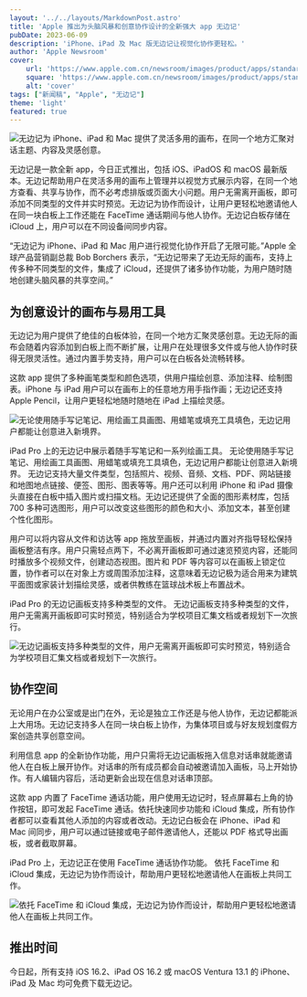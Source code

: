 ```yaml
---
layout: '../../layouts/MarkdownPost.astro'
title: 'Apple 推出为头脑风暴和创意协作设计的全新强大 app 无边记'
pubDate: 2023-06-09
description: 'iPhone、iPad 及 Mac 版无边记让视觉化协作更轻松。'
author: 'Apple Newsroom'
cover:
    url: 'https://www.apple.com.cn/newsroom/images/product/apps/standard/Apple-Freeform-hero_big.jpg.large_2x.jpg'
    square: 'https://www.apple.com.cn/newsroom/images/product/apps/standard/Apple-Freeform-hero_big.jpg.large_2x.jpg'
    alt: 'cover'
tags: ["新闻稿", "Apple", "无边记"] 
theme: 'light'
featured: true
---
```




![无边记为 iPhone、iPad 和 Mac 提供了灵活多用的画布，在同一个地方汇聚对话主题、内容及灵感创意。](https://www.apple.com.cn/newsroom/images/product/apps/standard/Apple-Freeform-hero_big.jpg.large_2x.jpg)

无边记是一款全新 app，今日正式推出，包括 iOS、iPadOS 和 macOS 最新版本。无边记帮助用户在灵活多用的画布上管理并以视觉方式展示内容，在同一个地方查看、共享与协作，而不必考虑排版或页面大小问题。用户无需离开画板，即可添加不同类型的文件并实时预览。无边记为协作而设计，让用户更轻松地邀请他人在同一块白板上工作还能在 FaceTime 通话期间与他人协作。无边记白板存储在 iCloud 上，用户可以在不同设备间同步内容。

“无边记为 iPhone、iPad 和 Mac 用户进行视觉化协作开启了无限可能。”Apple 全球产品营销副总裁 Bob Borchers 表示，“无边记带来了无边无际的画布，支持上传多种不同类型的文件，集成了 iCloud，还提供了诸多协作功能，为用户随时随地创建头脑风暴的共享空间。”

## 为创意设计的画布与易用工具

无边记为用户提供了绝佳的白板体验，在同一个地方汇聚灵感创意。无边无际的画布会随着内容添加到白板上而不断扩展，让用户在处理很多文件或与他人协作时获得无限灵活性。通过内置手势支持，用户可以在白板各处流畅转移。

这款 app 提供了多种画笔类型和颜色选项，供用户描绘创意、添加注释、绘制图表。iPhone 与 iPad 用户可以在画布上的任意地方用手指作画；无边记还支持 Apple Pencil，让用户更轻松地随时随地在 iPad 上描绘灵感。

![无论使用随手写记笔记、用绘画工具画图、用蜡笔或填充工具填色，无边记用户都能让创意进入新境界。](https://www.apple.com.cn/newsroom/images/product/apps/standard/Apple-Freeform-Markup_big.jpg.large_2x.jpg)

iPad Pro 上的无边记中展示着随手写笔记和一系列绘画工具。
无论使用随手写记笔记、用绘画工具画图、用蜡笔或填充工具填色，无边记用户都能让创意进入新境界。
无边记支持大量文件类型，包括照片、视频、音频、文档、PDF、网站链接和地图地点链接、便签、图形、图表等等。用户还可以利用 iPhone 和 iPad 摄像头直接在白板中插入图片或扫描文档。无边记还提供了全面的图形素材库，包括 700 多种可选图形，用户可以改变这些图形的颜色和大小、添加文本，甚至创建个性化图形。

用户可以将内容从文件和访达等 app 拖放至画板，并通过内置对齐指导轻松保持画板整洁有序。用户只需轻点两下，不必离开画板即可通过速览预览内容，还能同时播放多个视频文件，创建动态视图。图片和 PDF 等内容可以在画板上锁定位置，协作者可以在对象上方或周围添加注释，这意味着无边记极为适合用来为建筑平面图或家装计划描绘灵感，或者供教练在篮球战术板上布置战术。

iPad Pro 的无边记画板支持多种类型的文件。
无边记画板支持多种类型的文件，用户无需离开画板即可实时预览，特别适合为学校项目汇集文档或者规划下一次旅行。

![无边记画板支持多种类型的文件，用户无需离开画板即可实时预览，特别适合为学校项目汇集文档或者规划下一次旅行。](https://www.apple.com.cn/newsroom/images/product/apps/standard/Apple-Freeform-files-support_big.jpg.large_2x.jpg)

## 协作空间

无论用户在办公室或是出门在外，无论是独立工作还是与他人协作，无边记都能派上大用场。无边记支持多人在同一块白板上协作，为集体项目或与好友规划度假方案创造共享创意空间。

利用信息 app 的全新协作功能，用户只需将无边记画板拖入信息对话串就能邀请他人在白板上展开协作。对话串的所有成员都会自动被邀请加入画板，马上开始协作。有人编辑内容后，活动更新会出现在信息对话串顶部。

这款 app 内置了 FaceTime 通话功能，用户使用无边记时，轻点屏幕右上角的协作按钮，即可发起 FaceTime 通话。依托快速同步功能和 iCloud 集成，所有协作者都可以查看其他人添加的内容或者改动。无边记白板会在 iPhone、iPad 和 Mac 间同步，用户可以通过链接或电子邮件邀请他人，还能以 PDF 格式导出画板，或者截取屏幕。

iPad Pro 上，无边记正在使用 FaceTime 通话协作功能。
依托 FaceTime 和 iCloud 集成，无边记为协作而设计，帮助用户更轻松地邀请他人在画板上共同工作。

![依托 FaceTime 和 iCloud 集成，无边记为协作而设计，帮助用户更轻松地邀请他人在画板上共同工作。](https://www.apple.com.cn/newsroom/images/product/apps/standard/Apple-Freeform-FaceTime_big.jpg.large_2x.jpg)

## 推出时间

今日起，所有支持 iOS 16.2、iPad OS 16.2 或 macOS Ventura 13.1 的 iPhone、iPad 及 Mac 均可免费下载无边记。
